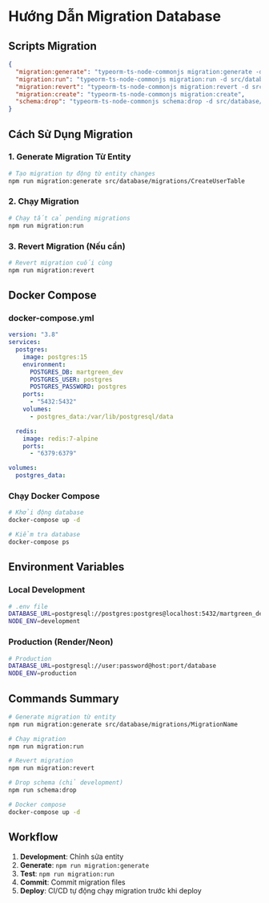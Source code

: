 # Hướng Dẫn Migration Database

## Scripts Migration

```json
{
  "migration:generate": "typeorm-ts-node-commonjs migration:generate -d src/database/data-source.ts",
  "migration:run": "typeorm-ts-node-commonjs migration:run -d src/database/data-source.ts",
  "migration:revert": "typeorm-ts-node-commonjs migration:revert -d src/database/data-source.ts",
  "migration:create": "typeorm-ts-node-commonjs migration:create",
  "schema:drop": "typeorm-ts-node-commonjs schema:drop -d src/database/data-source.ts"
}
```

## Cách Sử Dụng Migration

### 1. Generate Migration Từ Entity

```bash
# Tạo migration tự động từ entity changes
npm run migration:generate src/database/migrations/CreateUserTable
```

### 2. Chạy Migration

```bash
# Chạy tất cả pending migrations
npm run migration:run
```

### 3. Revert Migration (Nếu cần)

```bash
# Revert migration cuối cùng
npm run migration:revert
```

## Docker Compose

### docker-compose.yml

```yaml
version: "3.8"
services:
  postgres:
    image: postgres:15
    environment:
      POSTGRES_DB: martgreen_dev
      POSTGRES_USER: postgres
      POSTGRES_PASSWORD: postgres
    ports:
      - "5432:5432"
    volumes:
      - postgres_data:/var/lib/postgresql/data

  redis:
    image: redis:7-alpine
    ports:
      - "6379:6379"

volumes:
  postgres_data:
```

### Chạy Docker Compose

```bash
# Khởi động database
docker-compose up -d

# Kiểm tra database
docker-compose ps
```

## Environment Variables

### Local Development

```bash
# .env file
DATABASE_URL=postgresql://postgres:postgres@localhost:5432/martgreen_dev
NODE_ENV=development
```

### Production (Render/Neon)

```bash
# Production
DATABASE_URL=postgresql://user:password@host:port/database
NODE_ENV=production
```

## Commands Summary

```bash
# Generate migration từ entity
npm run migration:generate src/database/migrations/MigrationName

# Chạy migration
npm run migration:run

# Revert migration
npm run migration:revert

# Drop schema (chỉ development)
npm run schema:drop

# Docker compose
docker-compose up -d
```

## Workflow

1. **Development**: Chỉnh sửa entity
2. **Generate**: `npm run migration:generate`
3. **Test**: `npm run migration:run`
4. **Commit**: Commit migration files
5. **Deploy**: CI/CD tự động chạy migration trước khi deploy
